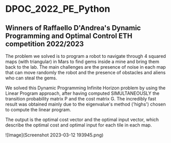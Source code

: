# DPOC_2022_PE_Python
## Winners of Raffaello D'Andrea's Dynamic Programming and Optimal Control ETH competition 2022/2023

The problem we solved is to program a robot to navigate through 4 squared maps (with triangular) in Mars to find gems inside a mine and bring them back to the lab. 
The main challenges are the presence of noise in each map that can move randomly the robot and the presence of obstacles and aliens who can steal the gems.

We solved this Dynamic Programming Infinite Horizon problem by using the Linear Program approach, after having computed SIMULTANEOUSLY the transition probability 
matrix P and the cost matrix G. The incredibly fast result was obtained mainly due to the eigenvalue's method ('highs') chosen to compute the linear program.

The output is the optimal cost vector and the optimal input vector, which describe the optimal cost and optimal input for each tile in each map.

![Image](Screenshot 2023-03-12 193945.png)
